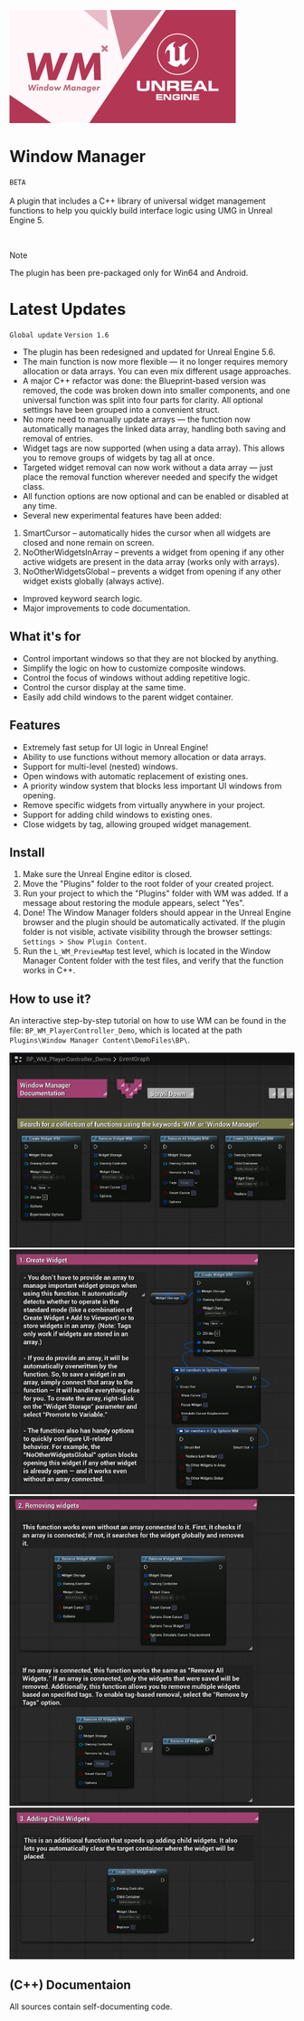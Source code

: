 ![Window Manager](./_Misc/Preview.png)

# Window Manager
`BETA`<br><br>
A plugin that includes a C++ library of universal widget management functions to help you quickly build interface logic using UMG in Unreal Engine 5.

<br>

> [!NOTE]
> The plugin has been pre-packaged only for Win64 and Android.

# Latest Updates
`Global update`
`Version 1.6`
- The plugin has been redesigned and updated for Unreal Engine 5.6.
- The main function is now more flexible — it no longer requires memory allocation or data arrays. You can even mix different usage approaches.
- A major C++ refactor was done: the Blueprint-based version was removed, the code was broken down into smaller components, and one universal function was split into four parts for clarity. All optional settings have been grouped into a convenient struct.
- No more need to manually update arrays — the function now automatically manages the linked data array, handling both saving and removal of entries.
- Widget tags are now supported (when using a data array). This allows you to remove groups of widgets by tag all at once.
- Targeted widget removal can now work without a data array — just place the removal function wherever needed and specify the widget class.
- All function options are now optional and can be enabled or disabled at any time.
- Several new experimental features have been added:
1. SmartCursor – automatically hides the cursor when all widgets are closed and none remain on screen.
2. NoOtherWidgetsInArray – prevents a widget from opening if any other active widgets are present in the data array (works only with arrays).
3. NoOtherWidgetsGlobal – prevents a widget from opening if any other widget exists globally (always active).
- Improved keyword search logic.
- Major improvements to code documentation.

## What it's for
- Control important windows so that they are not blocked by anything.
- Simplify the logic on how to customize composite windows.
- Control the focus of windows without adding repetitive logic.
- Control the cursor display at the same time.
- Easily add child windows to the parent widget container.

## Features
- Extremely fast setup for UI logic in Unreal Engine!
- Ability to use functions without memory allocation or data arrays.
- Support for multi-level (nested) windows.
- Open windows with automatic replacement of existing ones.
- A priority window system that blocks less important UI windows from opening.
- Remove specific widgets from virtually anywhere in your project.
- Support for adding child windows to existing ones.
- Close widgets by tag, allowing grouped widget management.

## Install
1. Make sure the Unreal Engine editor is closed.
2. Move the "Plugins" folder to the root folder of your created project.
3. Run your project to which the "Plugins" folder with WM was added. If a message about restoring the module appears, select "Yes".
4. Done! The Window Manager folders should appear in the Unreal Engine browser and the plugin should be automatically activated. If the plugin folder is not visible, activate visibility through the browser settings: `Settings > Show Plugin Content`.
5. Run the `L_WM_PreviewMap` test level, which is located in the Window Manager Content folder with the test files, and verify that the function works in C++.

## How to use it?
An interactive step-by-step tutorial on how to use WM can be found in the file: `BP_WM_PlayerController_Demo`, which is located at the path `Plugins\Window Manager Content\DemoFiles\BP\`.

![Window Manager](./_Misc/Tutorial/Tutorial_1.jpg)
![Window Manager](./_Misc/Tutorial/Tutorial_2.jpg)
![Window Manager](./_Misc/Tutorial/Tutorial_3.jpg)
![Window Manager](./_Misc/Tutorial/Tutorial_4.jpg)

## (C++) Documentaion
All sources contain self-documenting code.
